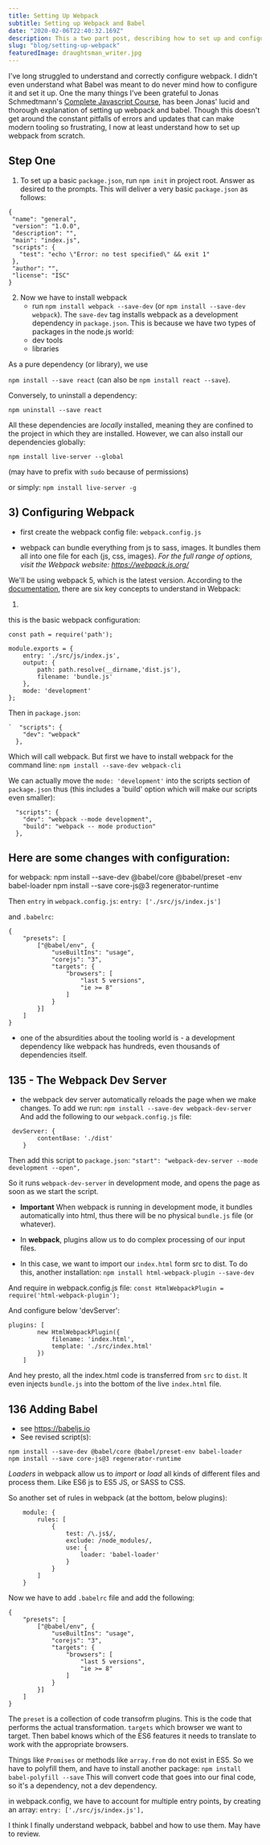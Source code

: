 ```yaml
---
title: Setting Up Webpack
subtitle: Setting up Webpack and Babel
date: "2020-02-06T22:40:32.169Z"
description: This a two part post, describing how to set up and configure Webpack and Babel.
slug: "blog/setting-up-webpack"
featuredImage: draughtsman_writer.jpg
---
```


I've long struggled to understand and correctly configure webpack. I didn't even understand what Babel was meant to do never mind how to configure it and set it up. One the many things I've been grateful to Jonas Schmedtmann's <a href="https://www.udemy.com/course/the-complete-javascript-course/">Complete Javascript Course</a>, has been Jonas' lucid and thorough explanation of setting up webpack and babel. Though this doesn't get around the constant pitfalls of errors and updates that can make modern tooling so frustrating, I now at least understand how to set up webpack from scratch.

## Step One

1.  To set up a basic `package.json`, run `npm init` in project root. Answer as desired to the prompts. This will deliver a very basic `package.json` as follows:

```
{
 "name": "general",
 "version": "1.0.0",
 "description": "",
 "main": "index.js",
 "scripts": {
   "test": "echo \"Error: no test specified\" && exit 1"
 },
 "author": "",
 "license": "ISC"
}
```

2. Now we have to install webpack
   - run `npm install webpack --save-dev` (or `npm install --save-dev webpack`). The `save-dev` tag installs webpack as a development dependency in `package.json`. This is because we have two types of packages in the node.js world:
   - dev tools
   - libraries

As a pure dependency (or library), we use

`npm install --save react` (can also be `npm install react --save`).

Conversely, to uninstall a dependency:

`npm uninstall --save react`

All these dependencies are _locally_ installed, meaning they are confined to the project in which they are installed. However, we can also install our dependencies globally:

`npm install live-server --global`

(may have to prefix with `sudo` because of permissions)

or simply: `npm install live-server -g`

## 3) Configuring Webpack

- first create the webpack config file: `webpack.config.js`

- webpack can bundle everything from js to sass, images. It bundles them all into one file for each (js, css, images). _For the full range of options, visit the Webpack website: https://webpack.js.org/_

We'll be using webpack 5, which is the latest version. According to the <a href="https://webpack.js.org/concepts/">documentation</a>, there are six key concepts to understand in Webpack:

1.

this is the basic webpack configuration:

```
const path = require('path');

module.exports = {
    entry: './src/js/index.js',
    output: {
        path: path.resolve(__dirname,'dist.js'),
        filename: 'bundle.js'
    },
    mode: 'development'
};
```

Then in `package.json`:

```
`  "scripts": {
    "dev": "webpack"
  },
```

Which will call webpack. But first we have to install webpack for the command line:
`npm install --save-dev webpack-cli`

We can actually move the `mode: 'development'` into the scripts section of `package.json` thus (this includes a 'build' option which will make our scripts even smaller):

```
  "scripts": {
    "dev": "webpack --mode development",
    "build": "webpack -- mode production"
  },
```

## Here are some changes with configuration:

for webpack:
npm install --save-dev @babel/core @babel/preset
-env babel-loader
npm install --save core-js@3 regenerator-runtime

Then `entry` in `webpack.config.js`:
`entry: ['./src/js/index.js']`

and `.babelrc`:

```
{
    "presets": [
        ["@babel/env", {
            "useBuiltIns": "usage",
            "corejs": "3",
            "targets": {
                "browsers": [
                    "last 5 versions",
                    "ie >= 8"
                ]
            }
        }]
    ]
}
```

- one of the absurdities about the tooling world is - a development dependency like webpack has hundreds, even thousands of dependencies itself.

## 135 - The Webpack Dev Server

- the webpack dev server automatically reloads the page when we make changes. To add we run:
  `npm install --save-dev webpack-dev-server`
  And add the following to our `webpack.config.js` file:

```
 devServer: {
        contentBase: './dist'
    }
```

Then add this script to `package.json`: `"start": "webpack-dev-server --mode development --open",`

So it runs `webpack-dev-server` in development mode, and opens the page as soon as we start the script.

- **Important** When webpack is running in development mode, it bundles automatically into html, thus there will be no physical `bundle.js` file (or whatever).

- In **webpack**, plugins allow us to do complex processing of our input files.
- In this case, we want to import our `index.html` form src to dist. To do this, another installation:
  `npm install html-webpack-plugin --save-dev`

And require in webpack.config.js file:
`const HtmlWebpackPlugin = require('html-webpack-plugin');`

And configure below 'devServer':

```
plugins: [
        new HtmlWebpackPlugin({
            filename: 'index.html',
            template: './src/index.html'
        })
    ]
```

And hey presto, all the index.html code is transferred from `src` to `dist`. It even injects `bundle.js` into the bottom of the live `index.html` file.

## 136 Adding Babel

- see https://babeljs.io
- See revised script(s):

```
npm install --save-dev @babel/core @babel/preset-env babel-loader
npm install --save core-js@3 regenerator-runtime
```

_Loaders_ in webpack allow us to _import_ or _load_ all kinds of different files and process them. Like ES6 js to ES5 JS, or SASS to CSS.

So another set of rules in webpack (at the bottom, below plugins):

```
    module: {
        rules: [
            {
                test: /\.js$/,
                exclude: /node_modules/,
                use: {
                    loader: 'babel-loader'
                }
            }
        ]
    }
```

Now we have to add `.babelrc` file and add the following:

```
{
    "presets": [
        ["@babel/env", {
            "useBuiltIns": "usage",
            "corejs": "3",
            "targets": {
                "browsers": [
                    "last 5 versions",
                    "ie >= 8"
                ]
            }
        }]
    ]
}
```

The `preset` is a collection of code transofrm plugins. This is the code that performs the actual transformation. `targets` which browser we want to target. Then babel knows which of the ES6 features it needs to translate to work with the appropriate browsers.

Things like `Promises` or methods like `array.from` do not exist in ES5. So we have to polyfill them, and have to install another package:
`npm install babel-polyfill --save`
This will convert code that goes into our final code, so it's a dependency, not a dev dependency.

in webpack.config, we have to account for multiple entry points, by creating an array:
`entry: ['./src/js/index.js'],`

I think I finally understand webpack, babbel and how to use them. May have to review.
